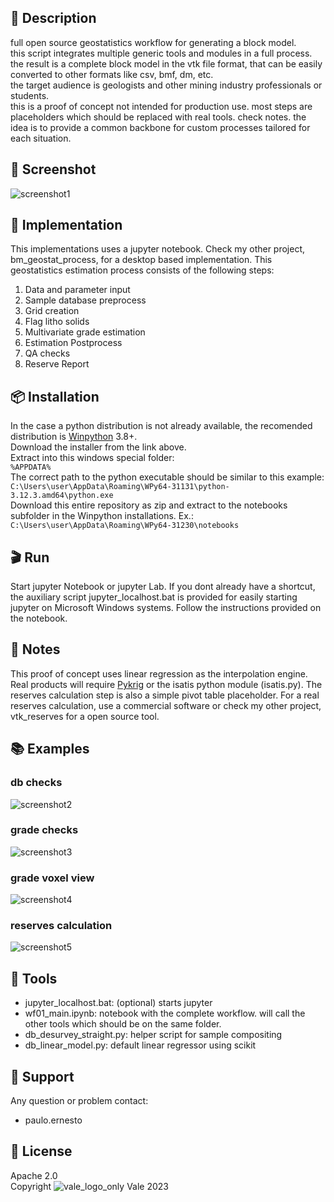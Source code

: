## 📌 Description
full open source geostatistics workflow for generating a block model.  
this script integrates multiple generic tools and modules in a full process.  
the result is a complete block model in the vtk file format, that can be easily converted to other formats like csv, bmf, dm, etc.  
the target audience is geologists and other mining industry professionals or students.  
this is a proof of concept not intended for production use. most steps are placeholders which should be replaced with real tools. check notes.
the idea is to provide a common backbone for custom processes tailored for each situation.
## 📸 Screenshot
![screenshot1](https://github.com/pemn/assets/blob/main/vtk_geostats1.png?raw=true)
## 🧩 Implementation
This implementations uses a jupyter notebook. Check my other project, bm_geostat_process, for a desktop based implementation.
This geostatistics estimation process consists of the following steps:
 1. Data and parameter input
 2. Sample database preprocess
 3. Grid creation
 4. Flag litho solids
 5. Multivariate grade estimation
 6. Estimation Postprocess
 7. QA checks
 8. Reserve Report
## 📦 Installation
In the case a python distribution is not already available, the recomended distribution is [Winpython](https://winpython.github.io/) 3.8+.  
Download the installer from the link above.  
Extract into this windows special folder:  
`%APPDATA%`  
The correct path to the python executable should be similar to this example:  
`C:\Users\user\AppData\Roaming\WPy64-31131\python-3.12.3.amd64\python.exe`  
Download this entire repository as zip and extract to the notebooks subfolder in the Winpython installations. Ex.:  
`C:\Users\user\AppData\Roaming\WPy64-31230\notebooks`

## 🎬 Run
Start jupyter Notebook or jupyter Lab.
If you dont already have a shortcut, the auxiliary script jupyter_localhost.bat is provided for easily starting jupyter on Microsoft Windows systems.
Follow the instructions provided on the notebook.
## 📓 Notes
This proof of concept uses linear regression as the interpolation engine. Real products will require [Pykrig](https://geostat-framework.readthedocs.io/projects/pykrige/en/stable/index.html) or the isatis python module (isatis.py).
The reserves calculation step is also a simple pivot table placeholder. For a real reserves calculation, use a commercial software or check my other project, vtk_reserves for a open source tool.
## 📚 Examples
### db checks
![screenshot2](https://github.com/pemn/assets/blob/main/vtk_geostats2.png?raw=true)
### grade checks
![screenshot3](https://github.com/pemn/assets/blob/main/vtk_geostats3.png?raw=true)
### grade voxel view
![screenshot4](https://github.com/pemn/assets/blob/main/vtk_geostats4.png?raw=true)
### reserves calculation
![screenshot5](https://github.com/pemn/assets/blob/main/vtk_geostats5.png?raw=true)
## 🧰 Tools
 - jupyter_localhost.bat: (optional) starts jupyter
 - wf01_main.ipynb: notebook with the complete workflow. will call the other tools which should be on the same folder.
 - db_desurvey_straight.py: helper script for sample compositing
 - db_linear_model.py: default linear regressor using scikit
## 🙋 Support
Any question or problem contact:
 - paulo.ernesto
## 💎 License
Apache 2.0  
Copyright ![vale_logo_only](https://github.com/pemn/assets/blob/main/vale_logo_only_r.svg?raw=true) Vale 2023
